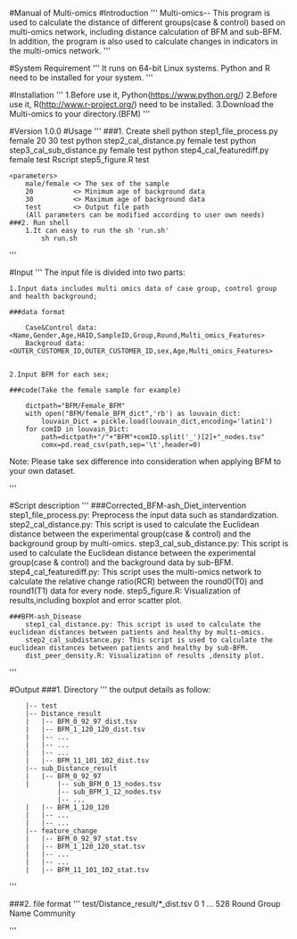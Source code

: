 #Manual of Multi-omics
#Introduction
'''
	Multi-omics-- This program is used to calculate the distance of different groups(case & control) based on multi-omics network, 
	including distance calculation of BFM and sub-BFM.
	In addition, the program is also used to calculate changes in indicators in the multi-omics network.
'''

#System Requirement
'''
	It runs on 64-bit Linux systems. 
	Python and R need to be installed for your system. 
'''

#Installation
'''
	1.Before use it, Python(https://www.python.org/)
	2.Before use it, R(http://www.r-project.org/) need to be installed. 
	3.Download the Multi-omics to your directory.(BFM)
'''

#Version 1.0.0
#Usage
'''
	###1. Create shell
		python step1_file_process.py female 20 30 test
		python step2_cal_distance.py female test
		python step3_cal_sub_distance.py female test
		python step4_cal_featurediff.py female test
		Rscript step5_figure.R test
		
	<parameters>
		male/female <> The sex of the sample 
		20			<> Minimum age of background data 
		30			<> Maximum age of background data 
		test		<> Output file path 
		(All parameters can be modified according to user own needs)
	###2. Run shell
		1.It can easy to run the sh 'run.sh'
			sh run.sh
'''

#Input
'''
The input file is divided into two parts:

	1.Input data includes multi omics data of case group, control group and health background;

	###data format
	
		Case&Control data:<Name,Gender,Age,HAID,SampleID,Group,Round,Multi_omics_Features>
		Backgroud data:<OUTER_CUSTOMER_ID,OUTER_CUSTOMER_ID,sex,Age,Multi_omics_Features>
	
	
	2.Input BFM for each sex;
		
	###code(Take the female sample for example)
	
		dictpath="BFM/Female_BFM"
		with open("BFM/female_BFM_dict",'rb') as louvain_dict:
			louvain_Dict = pickle.load(louvain_dict,encoding='latin1')
		for comID in louvain_Dict:
			path=dictpath+"/"+"BFM"+comID.split('_')[2]+"_nodes.tsv"
			comx=pd.read_csv(path,sep='\t',header=0)
			
		

Note:
	Please take sex difference into consideration when applying BFM to your own dataset.

'''

#Script description
'''
	###Corrected_BFM-ash_Diet_intervention
		step1_file_process.py: Preprocess the input data such as standardization.
		step2_cal_distance.py: This script is used to calculate the Euclidean distance between the experimental group(case & control) and the background group by multi-omics.
		step3_cal_sub_distance.py: This script is used to calculate the Euclidean distance between the experimental group(case & control) and the background data by sub-BFM. 
		step4_cal_featurediff.py: This script uses the multi-omics network to calculate the relative change ratio(RCR) between the round0(T0) and round1(T1) data for every node. 
		step5_figure.R: Visualization of results,including boxplot and error scatter plot.
	
	###BFM-ash_Disease
		step1_cal_distance.py: This script is used to calculate the euclidean distances between patients and healthy by multi-omics.
		step2_cal_subdistance.py: This script is used to calculate the euclidean distances between patients and healthy by sub-BFM.
		dist_peer_density.R: Visualization of results ,density plot.

'''

#Output
###1. Directory
'''
the output details as follow:

        |-- test
        |-- Distance_result
        |   |-- BFM_0_92_97_dist.tsv
        |   |-- BFM_1_120_120_dist.tsv
        |   |-- ...
        |   |-- ...
        |   |-- ...
        |   |-- BFM_11_101_102_dist.tsv
        |-- sub_Distance_result
        |   |-- BFM_0_92_97
        |   	|-- sub_BFM_0_13_nodes.tsv
				|-- sub_BFM_1_12_nodes.tsv
				|-- ...
        |   |-- BFM_1_120_120
        |   |-- ...
        |   |-- ...
        |-- feature_change
        |   |-- BFM_0_92_97_stat.tsv
        |   |-- BFM_1_120_120_stat.tsv
        |   |-- ...
        |   |-- ...
        |   |-- BFM_11_101_102_stat.tsv
'''

###2. file format
'''
test/Distance_result/*_dist.tsv
	0	1 ... 528	Round	Group	Name	Community

'''
